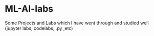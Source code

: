 # ML-AI-labs
Some Projects and Labs which I have went through and studied well (jupyter labs, codelabs, .py ,etc)
